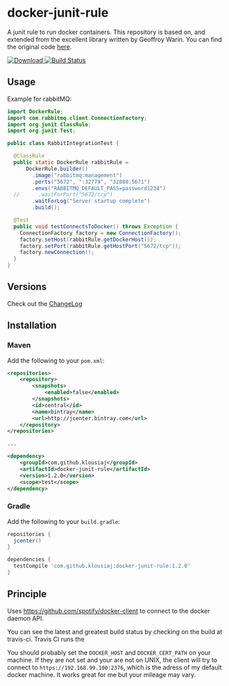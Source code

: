 # docker-junit-rule

A junit rule to run docker containers. This repository is based on, and extended from the excellent 
library written by Geoffroy Warin. You can find the original code [here](https://github.com/geowarin/docker-junit-rule).

[ ![Download](https://api.bintray.com/packages/klousiaj/maven/docker-junit-rule/images/download.svg) ](https://bintray.com/klousiaj/maven/docker-junit-rule/_latestVersion)
[![Build Status](https://travis-ci.org/klousiaj/docker-junit-rule.svg)](https://travis-ci.org/klousiaj/docker-junit-rule)

## Usage

Example for rabbitMQ:

```java
import DockerRule;
import com.rabbitmq.client.ConnectionFactory;
import org.junit.ClassRule;
import org.junit.Test;

public class RabbitIntegrationTest {

  @ClassRule
  public static DockerRule rabbitRule =
      DockerRule.builder()
        .image("rabbitmq:management")
        .ports("5672", ":32779", "32880:5671")
        .envs("RABBITMQ_DEFAULT_PASS=password1234")
  //      .waitForPort("5672/tcp")
        .waitForLog("Server startup complete")
        .build();

  @Test
  public void testConnectsToDocker() throws Exception {
    ConnectionFactory factory = new ConnectionFactory();
    factory.setHost(rabbitRule.getDockerHost());
    factory.setPort(rabbitRule.getHostPort("5672/tcp"));
    factory.newConnection();
  }
}
```

## Versions
Check out the [ChangeLog](./CHANGELOG.md)

## Installation



### Maven

Add the following to your `pom.xml`:

```xml
<repositories>
    <repository>
        <snapshots>
            <enabled>false</enabled>
        </snapshots>
        <id>central</id>
        <name>bintray</name>
        <url>http://jcenter.bintray.com</url>
    </repository>
</repositories>

...

<dependency>
    <groupId>com.github.klousiaj</groupId>
    <artifactId>docker-junit-rule</artifactId>
    <version>1.2.0</version>
    <scope>test</scope>
</dependency>
```

### Gradle

Add the following to your `build.gradle`:

```groovy
repositories {
  jcenter()
}

dependencies {
  testCompile 'com.github.klousiaj:docker-junit-rule:1.2.0'
}
```

## Principle

Uses https://github.com/spotify/docker-client to connect to the docker daemon API.

You can see the latest and greatest build status by checking on the build at travis-ci. Travis CI 
runs the 

You should probably set the `DOCKER_HOST` and `DOCKER_CERT_PATH` on your machine.
If they are not set and your are not on UNIX, the client will try to connect to `https://192.168.99.100:2376`,
which is the adress of my default docker machine.
It works great for me but your mileage may vary.
